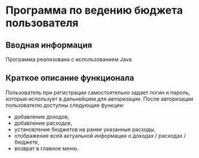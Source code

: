 # Программа по ведению бюджета пользователя

## Вводная информация
Программа реализована с использованием Java

## Краткое описание функционала
Пользователь при регистрации самостоятельно задает логин и пароль, которые использует в дальнейшем для авторизации.
После авторизации пользователю доступны следующие функции:
* добавление доходов,
* добавление расходов,
* установление бюджетов на ранее указанные расходы,
* отображение всей актуальной информации о доходах / расходах / бюджете,
* возврат в главное меню. 
